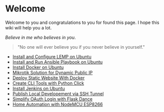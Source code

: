 # Welcome
Welcome to you and congratulations to you for found this page.
I hope this wiki will help you a lot. 

*Believe in me who believes in you*. 
> "No one will ever believe you if you never believe in yourself."

- [Install and Configure LEMP on Ubuntu](install-lemp-ubuntu.md)
- [Install and Run Ansible Playbook on Ubuntu](install-and-run-ansible-playbook-ubuntu.md)
- [Install Docker on Ubuntu](install-docker-ubuntu.md)
- [Mikrotik Solution for Dynamic Public IP](mikrotik-solution-dynamic-public-ip.md)
- [Deploy Static Website With Docker](deploy-static-website-with-docker.md)
- [Create CLI Tools with Python Click](create-cli-tools-with-python-click.md)
- [Install Jenkins on Ubuntu](install-jenkins-ubuntu.md)
- [Publish Local Developement via SSH Tunnel](publish-local-development.md)
- [Simplify OAuth Login with Flask Dance](simplify-oauth-login-with-flask-dance.md)
- [Home Automation with NodeMCU ESP8266](home-automation-with-nodemcu.md)

